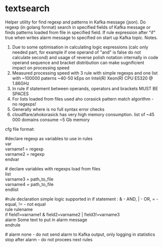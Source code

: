 # textsearch
Helper utility for find regexp and patterns in Kafka message (json). Do regexp (in golang format) search in specified fields of Kafka message or finds patterns loaded from file in specified field. If rule expression after "if" true when writes alarm message  to specified on start up Kafka topic. 
Notes.
1. Due to some optimisation in calculating logic expressions (calc only needed part, for example if one operand of "and" is false do not calculate second) and usage of reverse polish notation internally in code operand sequence and bracket distribution can make sugnificient impact on processing speed
2. Measured processing speed with 3 rule with simple regexps and one list with ~100000 paterns ~40-50 kEps on Intel(R) Xeon(R) CPU E5320  @ 1.86GHz     
3. In rule if statement  between operands, operators and brackets MUST BE SPACES
4. For lists loaded from files used aho corasick pattern match algorithm - no regexps!
5. Generally where is no full syntax error checks
6. cloudflare/ahokorasick has very high memory consumption. list of ~45 000 domains consume ~5 Gb memory

cfg file format:

\#declare regexp as variables to use in rules  
var   
 varname1 = regexp  
 varname2 = regexp  
endvar  

\# declare variables with regexps load from files  
list  
  varname3 = path_to_file  
  varname4 = path_to_file  
endlist  

\#rule declaration simple logic supported in if statement : & - AND, | - OR, = - equal, != - not equal  
rule rulename  
  if field1=varname1 & field2=varname2 | field3!=varname3  
  alarm Some text to put in alarm message  
endrule  

\#
alarm none - do not send alarm to Kafka output, only logging in statistics
stop after alarm - do not procees next rules

